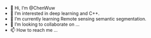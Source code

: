 - 👋 Hi, I’m @ChenWuw
- 👀 I’m interested in deep learning and C++.
- 🌱 I’m currently learning Remote sensing semantic segmentation.
- 💞️ I’m looking to collaborate on ...
- 📫 How to reach me ...

<!---
ChenWuw/ChenWuw is a ✨ special ✨ repository because its `README.md` (this file) appears on your GitHub profile.
You can click the Preview link to take a look at your changes.
--->
